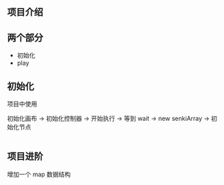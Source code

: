 ## 项目介绍

## 两个部分
- 初始化
- play

## 初始化
项目中使用

初始化画布 -> 初始化控制器 -> 开始执行 -> 等到 wait 
    -> new senkiArray -> 初始化节点
    



```js


```



## 项目进阶
增加一个 map 数据结构
